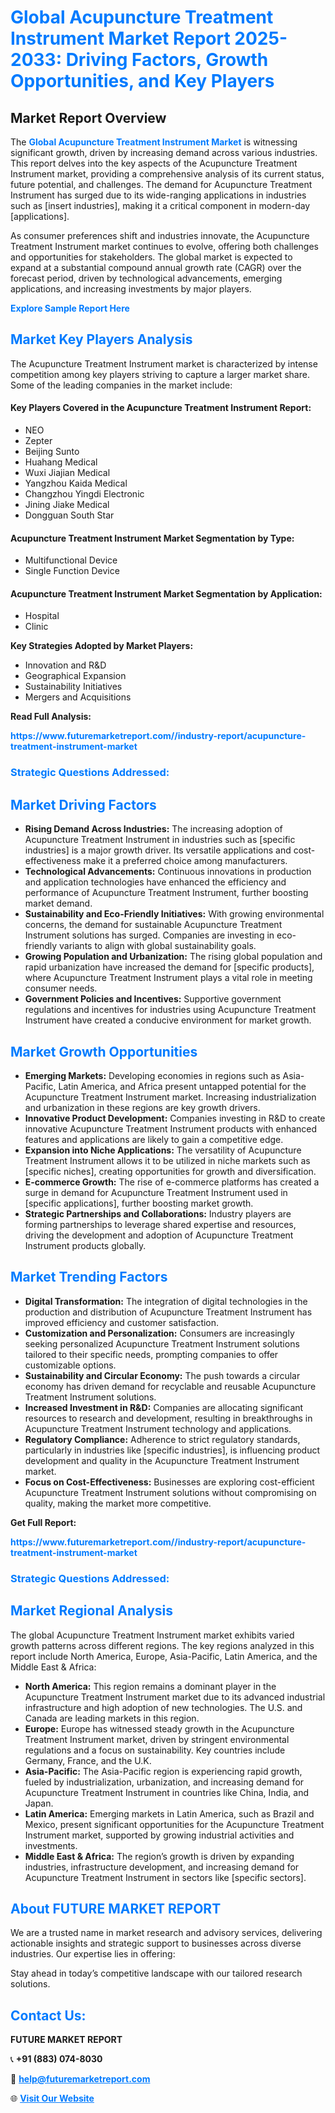 <h1 style="color: #007BFF;">Global Acupuncture Treatment Instrument Market Report 2025-2033: Driving Factors, Growth Opportunities, and Key Players</h1>

<section id="overview">
<h2>Market Report Overview</h2>
<p>The <a href="https://www.futuremarketreport.com//industry-report/acupuncture-treatment-instrument-market" style="color: #007BFF; text-decoration: none;"><strong>Global Acupuncture Treatment Instrument Market</strong></a> is witnessing significant growth, driven by increasing demand across various industries. This report delves into the key aspects of the Acupuncture Treatment Instrument market, providing a comprehensive analysis of its current status, future potential, and challenges. The demand for Acupuncture Treatment Instrument has surged due to its wide-ranging applications in industries such as [insert industries], making it a critical component in modern-day [applications].</p>
<p>As consumer preferences shift and industries innovate, the Acupuncture Treatment Instrument market continues to evolve, offering both challenges and opportunities for stakeholders. The global market is expected to expand at a substantial compound annual growth rate (CAGR) over the forecast period, driven by technological advancements, emerging applications, and increasing investments by major players.</p>
</section>

<section id="overview">
<p><a href="https://www.futuremarketreport.com//request-sample/reportId=91191" style="color: #007BFF; text-decoration: none;"><strong>Explore Sample Report Here</strong></a></p>
</section>

<section id="key-players">
<h2 style="color: #007BFF;">Market Key Players Analysis</h2>
<p>The Acupuncture Treatment Instrument market is characterized by intense competition among key players striving to capture a larger market share. Some of the leading companies in the market include:</p>
<h4>Key Players Covered in the Acupuncture Treatment Instrument Report:</h4>
<ul><li>NEO</li><li>Zepter</li><li>Beijing Sunto</li><li>Huahang Medical</li><li>Wuxi Jiajian Medical</li><li>Yangzhou Kaida Medical</li><li>Changzhou Yingdi Electronic</li><li>Jining Jiake Medical</li><li>Dongguan South Star</li></ul>
<h4>Acupuncture Treatment Instrument Market Segmentation by Type:</h4>
<ul><li>Multifunctional Device</li><li>Single Function Device</li></ul>

<h4>Acupuncture Treatment Instrument Market Segmentation by Application:</h4>
<ul><li>Hospital</li><li>Clinic</li></ul>
<p><strong>Key Strategies Adopted by Market Players:</strong></p>
<ul>
<li>Innovation and R&D</li>
<li>Geographical Expansion</li>
<li>Sustainability Initiatives</li>
<li>Mergers and Acquisitions</li>
</ul>
</section>

<section>
<p><strong>Read Full Analysis: </strong></p><a href="https://www.futuremarketreport.com//industry-report/acupuncture-treatment-instrument-market" style="color: #007BFF; text-decoration: none;"><strong>https://www.futuremarketreport.com//industry-report/acupuncture-treatment-instrument-market</strong></a>
<h3 style="color: #007BFF;">Strategic Questions Addressed:</h3>
</section>

<section id="driving-factors">
<h2 style="color: #007BFF;">Market Driving Factors</h2>
<ul>
<li><strong>Rising Demand Across Industries:</strong> The increasing adoption of Acupuncture Treatment Instrument in industries such as [specific industries] is a major growth driver. Its versatile applications and cost-effectiveness make it a preferred choice among manufacturers.</li>
<li><strong>Technological Advancements:</strong> Continuous innovations in production and application technologies have enhanced the efficiency and performance of Acupuncture Treatment Instrument, further boosting market demand.</li>
<li><strong>Sustainability and Eco-Friendly Initiatives:</strong> With growing environmental concerns, the demand for sustainable Acupuncture Treatment Instrument solutions has surged. Companies are investing in eco-friendly variants to align with global sustainability goals.</li>
<li><strong>Growing Population and Urbanization:</strong> The rising global population and rapid urbanization have increased the demand for [specific products], where Acupuncture Treatment Instrument plays a vital role in meeting consumer needs.</li>
<li><strong>Government Policies and Incentives:</strong> Supportive government regulations and incentives for industries using Acupuncture Treatment Instrument have created a conducive environment for market growth.</li>
</ul>
</section>

<section id="growth-opportunities">
<h2 style="color: #007BFF;">Market Growth Opportunities</h2>
<ul>
<li><strong>Emerging Markets:</strong> Developing economies in regions such as Asia-Pacific, Latin America, and Africa present untapped potential for the Acupuncture Treatment Instrument market. Increasing industrialization and urbanization in these regions are key growth drivers.</li>
<li><strong>Innovative Product Development:</strong> Companies investing in R&D to create innovative Acupuncture Treatment Instrument products with enhanced features and applications are likely to gain a competitive edge.</li>
<li><strong>Expansion into Niche Applications:</strong> The versatility of Acupuncture Treatment Instrument allows it to be utilized in niche markets such as [specific niches], creating opportunities for growth and diversification.</li>
<li><strong>E-commerce Growth:</strong> The rise of e-commerce platforms has created a surge in demand for Acupuncture Treatment Instrument used in [specific applications], further boosting market growth.</li>
<li><strong>Strategic Partnerships and Collaborations:</strong> Industry players are forming partnerships to leverage shared expertise and resources, driving the development and adoption of Acupuncture Treatment Instrument products globally.</li>
</ul>
</section>

<section id="trending-factors">
<h2 style="color: #007BFF;">Market Trending Factors</h2>
<ul>
<li><strong>Digital Transformation:</strong> The integration of digital technologies in the production and distribution of Acupuncture Treatment Instrument has improved efficiency and customer satisfaction.</li>
<li><strong>Customization and Personalization:</strong> Consumers are increasingly seeking personalized Acupuncture Treatment Instrument solutions tailored to their specific needs, prompting companies to offer customizable options.</li>
<li><strong>Sustainability and Circular Economy:</strong> The push towards a circular economy has driven demand for recyclable and reusable Acupuncture Treatment Instrument solutions.</li>
<li><strong>Increased Investment in R&D:</strong> Companies are allocating significant resources to research and development, resulting in breakthroughs in Acupuncture Treatment Instrument technology and applications.</li>
<li><strong>Regulatory Compliance:</strong> Adherence to strict regulatory standards, particularly in industries like [specific industries], is influencing product development and quality in the Acupuncture Treatment Instrument market.</li>
<li><strong>Focus on Cost-Effectiveness:</strong> Businesses are exploring cost-efficient Acupuncture Treatment Instrument solutions without compromising on quality, making the market more competitive.</li>
</ul>
</section>

<section>
<p><strong>Get Full Report: </strong></p><a href="https://www.futuremarketreport.com//industry-report/acupuncture-treatment-instrument-market" style="color: #007BFF; text-decoration: none;"><strong>https://www.futuremarketreport.com//industry-report/acupuncture-treatment-instrument-market</strong></a>
<h3 style="color: #007BFF;">Strategic Questions Addressed:</h3>
</section>


<section id="regional-analysis">
<h2 style="color: #007BFF;">Market Regional Analysis</h2>
<p>The global Acupuncture Treatment Instrument market exhibits varied growth patterns across different regions. The key regions analyzed in this report include North America, Europe, Asia-Pacific, Latin America, and the Middle East & Africa:</p>
<ul>
<li><strong>North America:</strong> This region remains a dominant player in the Acupuncture Treatment Instrument market due to its advanced industrial infrastructure and high adoption of new technologies. The U.S. and Canada are leading markets in this region.</li>
<li><strong>Europe:</strong> Europe has witnessed steady growth in the Acupuncture Treatment Instrument market, driven by stringent environmental regulations and a focus on sustainability. Key countries include Germany, France, and the U.K.</li>
<li><strong>Asia-Pacific:</strong> The Asia-Pacific region is experiencing rapid growth, fueled by industrialization, urbanization, and increasing demand for Acupuncture Treatment Instrument in countries like China, India, and Japan.</li>
<li><strong>Latin America:</strong> Emerging markets in Latin America, such as Brazil and Mexico, present significant opportunities for the Acupuncture Treatment Instrument market, supported by growing industrial activities and investments.</li>
<li><strong>Middle East & Africa:</strong> The region’s growth is driven by expanding industries, infrastructure development, and increasing demand for Acupuncture Treatment Instrument in sectors like [specific sectors].</li>
</ul>
</section>

<footer>
<h2 style="color: #007BFF;">About FUTURE MARKET REPORT</h2>
<p>We are a trusted name in market research and advisory services, delivering actionable insights and strategic support to businesses across diverse industries. Our expertise lies in offering:</p>

<p>Stay ahead in today’s competitive landscape with our tailored research solutions.</p>

<h2 style="color: #007BFF;">Contact Us:</h2>
<p><strong>FUTURE MARKET REPORT</strong></p>
<p>📞 <strong>+91 (883) 074-8030</strong></p>
<p>📧 <strong><a href="mailto:help@futuremarketreport.com" style="color: #007BFF;">help@futuremarketreport.com</a></strong></p>
<p>🌐 <strong><a href="https://www.futuremarketreport.com/" style="color: #007BFF;">Visit Our Website</a></strong></p>
</footer>